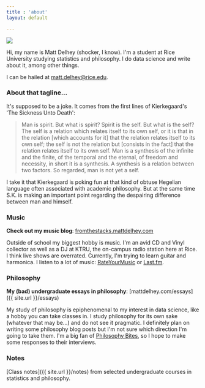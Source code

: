 ```yaml
---
title : 'about'
layout: default

---
```

<img src="{{ site.url }}/images/slim.png" class="profile" />

Hi, my name is Matt Delhey (shocker, I know). I'm a student at Rice University studying statistics and philosophy. I do data science and write about it, among other things. 

I can be hailed at [matt.delhey@rice.edu](mailto:matt.delhey@rice.edu).

### About that tagline... ###
It's supposed to be a joke. It comes from the first lines of Kierkegaard's 'The Sickness Unto Death':

> Man is spirit. But what is spirit? Spirit is the self. But what is the self? 
> The self is a relation which relates itself to its own self, or it is that in the relation 
> [which accounts for it] that the relation relates itself to its own self;
> the self is not the relation but [consists in the fact] that the relation relates itself to
> its own self. Man is a synthesis of the infinite and the finite, of the temporal and the
> eternal, of freedom and necessity, in short it is a synthesis. A synthesis is a relation between two factors.
> So regarded, man is not yet a self.

I take it that Kierkegaard is poking fun at that kind of obtuse Hegelian language often associated with academic philosophy. But at the same time S.K. is making an important point regarding the despairing difference between man and himself. 

### Music ###
__Check out my music blog__: [fromthestacks.mattdelhey.com](http://fromthestacks.mattdelhey.com)

Outside of school my biggest hobby is music. I'm an avid CD and Vinyl collector as well as a DJ at KTRU, the on-campus radio station here at Rice. I think live shows are overrated. Currently, I'm trying to learn guitar and harmonica. I listen to a lot of music: [RateYourMusic](http://rateyourmusic.com/~apy) or [Last.fm](http://www.last.fm/user/mattdelhey).


### Philosophy ###
__My (bad) undergraduate essays in philosophy__: [mattdelhey.com/essays]({{ site.url }}/essays)

My study of philosophy is epiphenomenal to my interest in data science, like a hobby you can take classes in. I study philosophy for its own sake (whatever that may be...) and do not see it pragmatic. I definitely plan on writing some philosophy blog posts but I'm not sure which direction I'm going to take them. I'm a big fan of [Philosophy Bites](http://www.philosophybites.com/), so I hope to make some responses to their interviews.

### Notes ###
[Class notes]({{ site.url }}/notes) from selected undergraduate courses in statistics and philosophy.